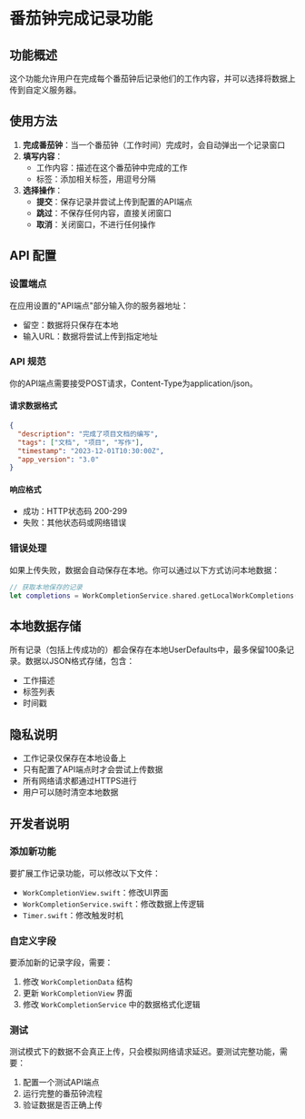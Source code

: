 # 番茄钟完成记录功能

## 功能概述

这个功能允许用户在完成每个番茄钟后记录他们的工作内容，并可以选择将数据上传到自定义服务器。

## 使用方法

1. **完成番茄钟**：当一个番茄钟（工作时间）完成时，会自动弹出一个记录窗口
2. **填写内容**：
   - 工作内容：描述在这个番茄钟中完成的工作
   - 标签：添加相关标签，用逗号分隔
3. **选择操作**：
   - **提交**：保存记录并尝试上传到配置的API端点
   - **跳过**：不保存任何内容，直接关闭窗口
   - **取消**：关闭窗口，不进行任何操作

## API 配置

### 设置端点

在应用设置的"API端点"部分输入你的服务器地址：
- 留空：数据将只保存在本地
- 输入URL：数据将尝试上传到指定地址

### API 规范

你的API端点需要接受POST请求，Content-Type为application/json。

#### 请求数据格式
```json
{
  "description": "完成了项目文档的编写",
  "tags": ["文档", "项目", "写作"],
  "timestamp": "2023-12-01T10:30:00Z",
  "app_version": "3.0"
}
```

#### 响应格式
- 成功：HTTP状态码 200-299
- 失败：其他状态码或网络错误

### 错误处理

如果上传失败，数据会自动保存在本地。你可以通过以下方式访问本地数据：

```swift
// 获取本地保存的记录
let completions = WorkCompletionService.shared.getLocalWorkCompletions()
```

## 本地数据存储

所有记录（包括上传成功的）都会保存在本地UserDefaults中，最多保留100条记录。数据以JSON格式存储，包含：
- 工作描述
- 标签列表
- 时间戳

## 隐私说明

- 工作记录仅保存在本地设备上
- 只有配置了API端点时才会尝试上传数据
- 所有网络请求都通过HTTPS进行
- 用户可以随时清空本地数据

## 开发者说明

### 添加新功能

要扩展工作记录功能，可以修改以下文件：
- `WorkCompletionView.swift`：修改UI界面
- `WorkCompletionService.swift`：修改数据上传逻辑
- `Timer.swift`：修改触发时机

### 自定义字段

要添加新的记录字段，需要：
1. 修改 `WorkCompletionData` 结构
2. 更新 `WorkCompletionView` 界面
3. 修改 `WorkCompletionService` 中的数据格式化逻辑

### 测试

测试模式下的数据不会真正上传，只会模拟网络请求延迟。要测试完整功能，需要：
1. 配置一个测试API端点
2. 运行完整的番茄钟流程
3. 验证数据是否正确上传